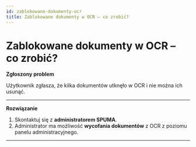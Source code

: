 ```yaml
---
id: zablokowane-dokumenty-ocr
title: Zablokowane dokumenty w OCR – co zrobić?
---
```


# Zablokowane dokumenty w OCR – co zrobić?  

**Zgłoszony problem**  

Użytkownik zgłasza, że kilka dokumentów utknęło w OCR i nie można ich usunąć.  

---

**Rozwiązanie**  

1. Skontaktuj się z **administratorem SPUMA**.  
2. Administrator ma możliwość **wycofania dokumentów** z OCR z poziomu panelu administracyjnego.  

---  
